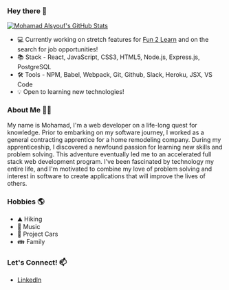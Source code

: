 ### Hey there 👋

[![Mohamad Alsyouf's GitHub Stats](https://github-readme-stats.vercel.app/api?username=MohamadAlsyouf&hide=contribs,stars&theme=blueberry)](https://github.com/MohamadAlsyouf/github-readme-stats)

* 💻 Currently working on stretch features for [Fun 2 Learn](https://fun-2-learn.herokuapp.com/) and on the search for job opportunities!
* 📚 Stack - React, JavaScript, CSS3, HTML5, Node.js, Express.js, PostgreSQL
* 🛠️ Tools - NPM, Babel, Webpack, Git, Github, Slack, Heroku, JSX, VS Code
* 💡 Open to learning new technologies!

### About Me 👨‍💻

My name is Mohamad, I'm a web developer on a life-long quest for knowledge. Prior to embarking on my software journey, I worked as a general contracting apprentice for a home remodeling company. During my apprenticeship, I discovered a newfound passion for learning new skills and problem solving. This adventure eventually led me to an accelerated full stack web development program. I've been fascinated by technology my entire life, and I'm motivated to combine my love of problem solving and interest in software to create applications that will improve the lives of others.

### Hobbies :earth_americas:

* ⛰️ Hiking
* :musical_note: Music
* 🚗 Project Cars
* :family: Family

### Let's Connect! 📫
* [LinkedIn](https://www.linkedin.com/in/mohamad-alsyouf/)

